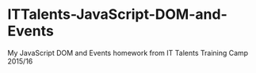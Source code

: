 # ITTalents-JavaScript-DOM-and-Events
My JavaScript DOM and Events homework from IT Talents Training Camp 2015/16
